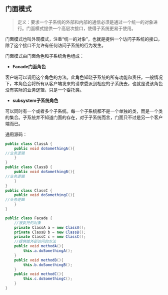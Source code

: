 ## 门面模式

> 定义：要求一个子系统的外部和内部的通信必须是通过一个统一的对象进行。门面模式提供一个高层次接口，使得子系统更易于使用。

门面模式也叫外观模式，注重“统一的对象”，也就是提供一个访问子系统的接口，除了这个接口不允许有任何访问子系统的行为发生。

门面模式由门面角色和子系统角色组成：

- **Facade门面角色**

客户端可以调用这个角色的方法。此角色知晓子系统的所有功能和责任。一般情况下，本角色会将所有从客户端发来的请求委派到相应的子系统去，也就是说该角色没有实际的业务逻辑，只是一个委托类。

- **subsystem子系统角色**

可以同时有一个或者多个子系统。每一个子系统都不是一个单独的类，而是一个类的集合。子系统并不知道门面的存在，对于子系统而言，门面只不过是另一个客户端而已。

通用源码：

```java
public class ClassA {
    public void doSomethingA(){
//业务逻辑
    }
}
public class ClassB {
    public void doSomethingB(){
//业务逻辑
    }
}
public class ClassC {
    public void doSomethingC(){
//业务逻辑
    }
}
```



```java
public class Facade {
    //被委托的对象
    private ClassA a = new ClassA();
    private ClassB b = new ClassB();
    private ClassC c = new ClassC();
    //提供给外部访问的方法
    public void methodA(){
        this.a.doSomethingA();
    }
    public void methodB(){
        this.b.doSomethingB();
    }
    public void methodC(){
        this.c.doSomethingC();
    }
}
```

